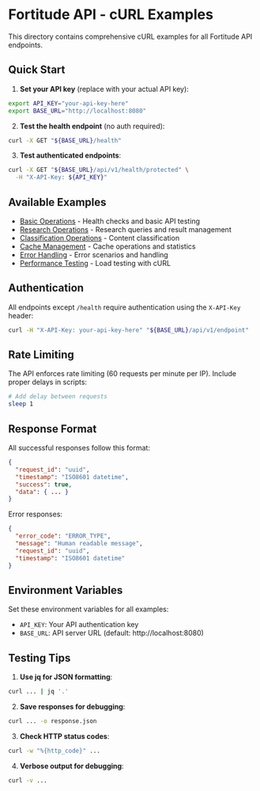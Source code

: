 # Fortitude API - cURL Examples

This directory contains comprehensive cURL examples for all Fortitude API endpoints.

## Quick Start

1. **Set your API key** (replace with your actual API key):
```bash
export API_KEY="your-api-key-here"
export BASE_URL="http://localhost:8080"
```

2. **Test the health endpoint** (no auth required):
```bash
curl -X GET "${BASE_URL}/health"
```

3. **Test authenticated endpoints**:
```bash
curl -X GET "${BASE_URL}/api/v1/health/protected" \
  -H "X-API-Key: ${API_KEY}"
```

## Available Examples

- [Basic Operations](./01-basic-operations.sh) - Health checks and basic API testing
- [Research Operations](./02-research-operations.sh) - Research queries and result management
- [Classification Operations](./03-classification-operations.sh) - Content classification
- [Cache Management](./04-cache-management.sh) - Cache operations and statistics
- [Error Handling](./05-error-handling.sh) - Error scenarios and handling
- [Performance Testing](./06-performance-testing.sh) - Load testing with cURL

## Authentication

All endpoints except `/health` require authentication using the `X-API-Key` header:

```bash
curl -H "X-API-Key: your-api-key-here" "${BASE_URL}/api/v1/endpoint"
```

## Rate Limiting

The API enforces rate limiting (60 requests per minute per IP). Include proper delays in scripts:

```bash
# Add delay between requests
sleep 1
```

## Response Format

All successful responses follow this format:
```json
{
  "request_id": "uuid",
  "timestamp": "ISO8601 datetime",
  "success": true,
  "data": { ... }
}
```

Error responses:
```json
{
  "error_code": "ERROR_TYPE",
  "message": "Human readable message",
  "request_id": "uuid",
  "timestamp": "ISO8601 datetime"
}
```

## Environment Variables

Set these environment variables for all examples:
- `API_KEY`: Your API authentication key
- `BASE_URL`: API server URL (default: http://localhost:8080)

## Testing Tips

1. **Use jq for JSON formatting**:
```bash
curl ... | jq '.'
```

2. **Save responses for debugging**:
```bash
curl ... -o response.json
```

3. **Check HTTP status codes**:
```bash
curl -w "%{http_code}" ...
```

4. **Verbose output for debugging**:
```bash
curl -v ...
```